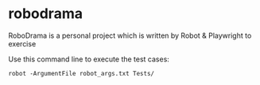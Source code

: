 # robodrama
RoboDrama is a personal project which is written by Robot & Playwright to exercise 

Use this command line to execute the test cases:

```
robot -ArgumentFile robot_args.txt Tests/
```
